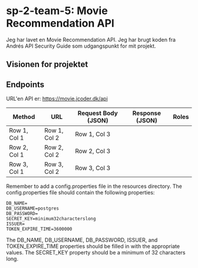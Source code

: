 # sp-2-team-5: Movie Recommendation API

Jeg har lavet en Movie Recommendation API.
Jeg har brugt koden fra Andrés API Security Guide som udgangspunkt for mit projekt.

## Visionen for projektet 


## Endpoints

URL'en API er: https://movie.jcoder.dk/api


| Method           | URL          | Request Body (JSON) | Response (JSON) | Roles |
|--------------|--------------|----------|-----------|---|
| Row 1, Col 1 | Row 1, Col 2 | Row 1, Col 3 |       |   |
| Row 2, Col 1 | Row 2, Col 2 | Row 2, Col 3 |       |   |
| Row 3, Col 1 | Row 3, Col 2 | Row 3, Col 3 |       |   |



Remember to add a config.properties file in the resources directory. The config.properties file should contain the following properties:
```
DB_NAME=
DB_USERNAME=postgres
DB_PASSWORD=
SECRET_KEY=minimum32characterslong
ISSUER=
TOKEN_EXPIRE_TIME=3600000
```
The DB_NAME, DB_USERNAME, DB_PASSWORD, ISSUER, and TOKEN_EXPIRE_TIME properties should be filled in with the appropriate values. The SECRET_KEY property should be a minimum of 32 characters long.